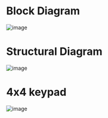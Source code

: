 # Block Diagram

![image](https://user-images.githubusercontent.com/94232050/143987743-c6fe7738-1d1a-4547-84f7-09a1cea00ec7.png)

# Structural Diagram

![image](https://user-images.githubusercontent.com/94232050/144357986-ae08e8ad-7151-4612-b2df-1554290aa0a6.png)

# 4x4 keypad

![image](https://user-images.githubusercontent.com/94232050/144358571-a3caa68f-8ee7-4a72-9949-623b5c346865.png)





